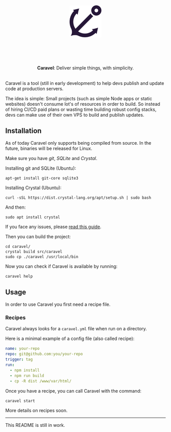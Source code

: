 <p align="center">
  <br>
  <br>
  <img src="logo.svg" width="100" style="margin: 50px 0">
  <br>
  <br>
  <br>
  <b>Caravel</b>: Deliver simple things, with simplicity.
  <br>
  <br>
</p>

Caravel is a tool (still in early development) to help devs publish and update code at production servers.

The idea is simple: Small projects (such as simple Node apps or static websites) doesn't consume lot's of resources in order to build. So instead of hiring CI/CD paid plans or wasting time building robust config stacks, devs can make use of their own VPS to build and publish updates.

## Installation

As of today Caravel only supports being compiled from source. In the future, binaries will be released for Linux.

Make sure you have *git*, *SQLite* and *Crystal*.

Installing git and SQLite (Ubuntu):

```
apt-get install git-core sqlite3 
```

Installing Crystal (Ubuntu):

```
curl -sSL https://dist.crystal-lang.org/apt/setup.sh | sudo bash
```

And then:

```
sudo apt install crystal
```

If you face any issues, please [read this guide](https://crystal-lang.org/reference/installation/).


Then you can build the project:

```
cd caravel/
crystal build src/caravel
sudo cp ./caravel /usr/local/bin
```

Now you can check if Caravel is available by running:

```
caravel help
```

## Usage

In order to use Caravel you first need a recipe file.

### Recipes

Caravel always looks for a `caravel.yml` file when run on a directory.

Here is a minimal example of a config file (also called recipe):

```yaml
name: your-repo
repo: git@github.com:you/your-repo
trigger: tag
run:
  - npm install
  - npm run build
  - cp -R dist /www/var/html/
```

Once you have a recipe, you can call Caravel with the command:
```
caravel start
```

More details on recipes soon.

----

This README is still in work.